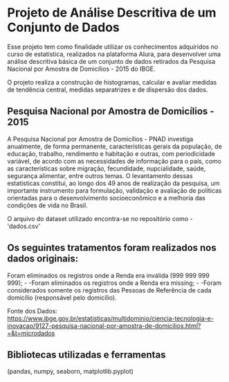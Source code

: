 # Projeto de Análise Descritiva de um Conjunto de Dados

Esse projeto tem como finalidade utilizar os conhecimentos adquiridos no curso de estatística, realizados na plataforma Alura, para desenvolver uma análise descritiva básica de um conjunto de dados retirados da Pesquisa Nacional por Amostra de Domicílios - 2015 do IBGE.

O projeto realiza a construção de histogramas, calcular e avaliar medidas de tendência central, medidas separatrizes e de dispersão dos dados.

## Pesquisa Nacional por Amostra de Domicílios - 2015

A Pesquisa Nacional por Amostra de Domicílios - PNAD investiga anualmente, de forma permanente, características gerais da população, de educação, trabalho, rendimento e habitação e outras, com periodicidade variável, de acordo com as necessidades de informação para o país, como as características sobre migração, fecundidade, nupcialidade, saúde, segurança alimentar, entre outros temas. O levantamento dessas estatísticas constitui, ao longo dos 49 anos de realização da pesquisa, um importante instrumento para formulação, validação e avaliação de políticas orientadas para o desenvolvimento socioeconômico e a melhoria das condições de vida no Brasil.

O arquivo do dataset utilizado encontra-se no repositório como - 'dados.csv'

## Os seguintes tratamentos foram realizados nos dados originais:

Foram eliminados os registros onde a Renda era inválida (999 999 999 999); -
-Foram eliminados os registros onde a Renda era missing; -
-Foram considerados somente os registros das Pessoas de Referência de cada domicílio (responsável pelo domicílio).

Fonte dos Dados: https://www.ibge.gov.br/estatisticas/multidominio/ciencia-tecnologia-e-inovacao/9127-pesquisa-nacional-por-amostra-de-domicilios.html?=&t=microdados

## Bibliotecas utilizadas e ferramentas

(pandas, numpy, seaborn, matplotlib.pyplot)
